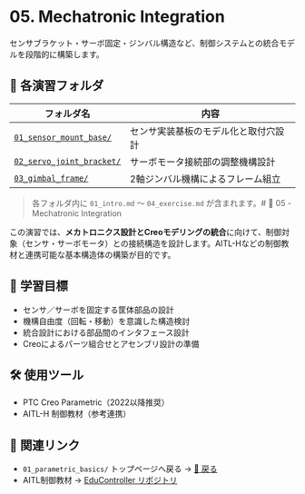 # 05. Mechatronic Integration

センサブラケット・サーボ固定・ジンバル構造など、制御システムとの統合モデルを段階的に構築します。

## 📁 各演習フォルダ

| フォルダ名 | 内容 |
|-----------|------|
| [`01_sensor_mount_base/`](./01_sensor_mount_base/) | センサ実装基板のモデル化と取付穴設計 |
| [`02_servo_joint_bracket/`](./02_servo_joint_bracket/) | サーボモータ接続部の調整機構設計 |
| [`03_gimbal_frame/`](./03_gimbal_frame/) | 2軸ジンバル機構によるフレーム組立 |

> 各フォルダ内に `01_intro.md` ～ `04_exercise.md` が含まれます。# 🤖 05 - Mechatronic Integration

この演習では、**メカトロニクス設計とCreoモデリングの統合**に向けて、制御対象（センサ・サーボモータ）との接続構造を設計します。AITL-Hなどの制御教材と連携可能な基本構造体の構築が目的です。

## 🧭 学習目標

- センサ／サーボを固定する筐体部品の設計
- 機構自由度（回転・移動）を意識した構造検討
- 統合設計における部品間のインタフェース設計
- Creoによるパーツ組合せとアセンブリ設計の準備

## 🛠 使用ツール

- PTC Creo Parametric（2022以降推奨）
- AITL-H 制御教材（参考連携）

## 🔗 関連リンク

- `01_parametric_basics/` トップページへ戻る → [🔗 戻る](../README.md)
- AITL制御教材 → [EduController リポジトリ](https://github.com/Samizo-AITL/EduController)
